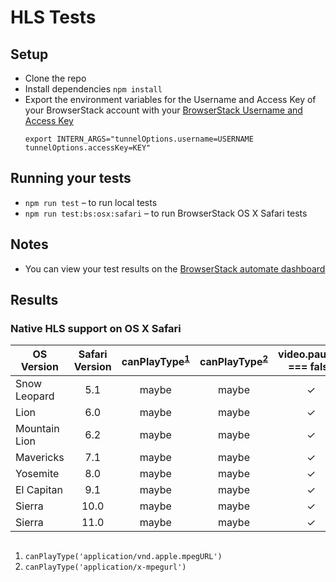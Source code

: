 # HLS Tests

## Setup
* Clone the repo
* Install dependencies `npm install`
* Export the environment variables for the Username and Access Key of your BrowserStack account with your [BrowserStack Username and Access Key](https://www.browserstack.com/accounts/settings)
  ```
  export INTERN_ARGS="tunnelOptions.username=USERNAME tunnelOptions.accessKey=KEY"
  ```

## Running your tests
* `npm run test` – to run local tests
* `npm run test:bs:osx:safari` – to run BrowserStack OS X Safari tests

## Notes
* You can view your test results on the [BrowserStack automate dashboard](https://www.browserstack.com/automate)

## Results

### Native HLS support on OS X Safari

| OS Version | Safari Version | canPlayType<sup>[1](#fn)</sup> | canPlayType<sup>[2](#fn)</sup> | video.paused === false | Real Play |
| ------------- |:----:|:-----:|:-----:|:-:|:-:|
| Snow Leopard  | 5.1  | maybe | maybe | ✓ | × |
| Lion          | 6.0  | maybe | maybe | ✓ | ✓ |
| Mountain Lion | 6.2  | maybe | maybe | ✓ | ✓ |
| Mavericks     | 7.1  | maybe | maybe | ✓ | ✓ |
| Yosemite      | 8.0  | maybe | maybe | ✓ | ✓ |
| El Capitan    | 9.1  | maybe | maybe | ✓ | ✓ |
| Sierra        | 10.0 | maybe | maybe | ✓ | ✓ |
| Sierra        | 11.0 | maybe | maybe | ✓ | ✓ |


<a name="fn"></a>
---
1. `canPlayType('application/vnd.apple.mpegURL')`
2. `canPlayType('application/x-mpegurl')`